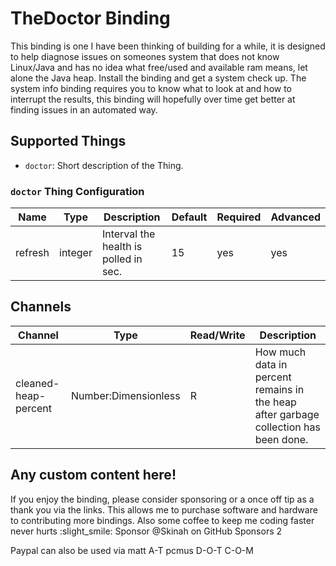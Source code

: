 # TheDoctor Binding

This binding is one I have been thinking of building for a while, it is designed to help diagnose issues on someones system that does not know Linux/Java and has no idea what free/used and available ram means, let alone the Java heap. Install the binding and get a system check up. The system info binding requires you to know what to look at and how to interrupt the results, this binding will hopefully over time get better at finding issues in an automated way.

## Supported Things

- `doctor`: Short description of the Thing.

### `doctor` Thing Configuration

| Name            | Type    | Description                           | Default | Required | Advanced |
|-----------------|---------|---------------------------------------|---------|----------|----------|
| refresh         | integer | Interval the health is polled in sec. | 15      | yes      | yes      |

## Channels

| Channel              | Type                 | Read/Write | Description                                                                          |
|----------------------|----------------------|------------|--------------------------------------------------------------------------------------|
| cleaned-heap-percent | Number:Dimensionless | R          | How much data in percent remains in the heap after garbage collection has been done. |

## Any custom content here!

If you enjoy the binding, please consider sponsoring or a once off tip as a thank you via the links. This allows me to purchase software and hardware to contributing more bindings. Also some coffee to keep me coding faster never hurts :slight_smile:
Sponsor @Skinah on GitHub Sponsors 2

Paypal can also be used via
matt A-T pcmus D-O-T C-O-M
